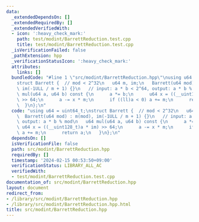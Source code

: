 ```yaml
---
data:
  _extendedDependsOn: []
  _extendedRequiredBy: []
  _extendedVerifiedWith:
  - icon: ':heavy_check_mark:'
    path: test/modint/BarrettReduction.test.cpp
    title: test/modint/BarrettReduction.test.cpp
  _isVerificationFailed: false
  _pathExtension: hpp
  _verificationStatusIcon: ':heavy_check_mark:'
  attributes:
    links: []
  bundledCode: "#line 1 \"src/modint/BarrettReduction.hpp\"\nusing u64 = uint64_t;\n\
    struct Barrett {  // mod < 2^32\n   u64 m, im;\n   Barrett(u64 mod) : m(mod),\
    \ im(-1ULL / m + 1) {}\n   // input: a * b < 2^64, output: a * b % mod\n   u64\
    \ mul(u64 a, u64 b) const {\n      a *= b;\n      u64 x = ((__uint128_t)a * im)\
    \ >> 64;\n      a -= x * m;\n      if ((ll)a < 0) a += m;\n      return a;\n \
    \  }\n};\n"
  code: "using u64 = uint64_t;\nstruct Barrett {  // mod < 2^32\n   u64 m, im;\n \
    \  Barrett(u64 mod) : m(mod), im(-1ULL / m + 1) {}\n   // input: a * b < 2^64,\
    \ output: a * b % mod\n   u64 mul(u64 a, u64 b) const {\n      a *= b;\n     \
    \ u64 x = ((__uint128_t)a * im) >> 64;\n      a -= x * m;\n      if ((ll)a < 0)\
    \ a += m;\n      return a;\n   }\n};\n"
  dependsOn: []
  isVerificationFile: false
  path: src/modint/BarrettReduction.hpp
  requiredBy: []
  timestamp: '2024-02-15 00:53:50+09:00'
  verificationStatus: LIBRARY_ALL_AC
  verifiedWith:
  - test/modint/BarrettReduction.test.cpp
documentation_of: src/modint/BarrettReduction.hpp
layout: document
redirect_from:
- /library/src/modint/BarrettReduction.hpp
- /library/src/modint/BarrettReduction.hpp.html
title: src/modint/BarrettReduction.hpp
---
```

